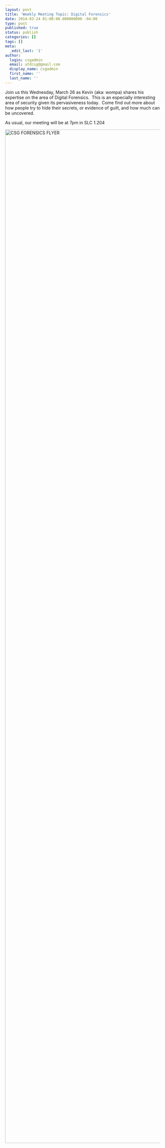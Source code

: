 ```yaml
---
layout: post
title: 'Weekly Meeting Topic: Digital Forensics'
date: 2014-03-24 01:00:08.000000000 -04:00
type: post
published: true
status: publish
categories: []
tags: []
meta:
  _edit_last: '1'
author:
  login: csgadmin
  email: utdcsg@gmail.com
  display_name: csgadmin
  first_name: ''
  last_name: ''
---
```


Join us this Wednesday, March 26 as Kevin (aka: wompa) shares his expertise on the area of Digital Forensics.  This is an especially interesting area of security given its pervasiveness today.  Come find out more about how people try to hide their secrets, or evidence of guilt, and how much can be uncovered.

As usual, our meeting will be at 7pm in SLC 1.204

[<img src="%7B%7B%20site.baseurl%20%7D%7D/assets/CSG-FORENSICS-FLYER.png" alt="CSG FORENSICS FLYER" class="aligncenter size-full wp-image-534" width="2550" height="3300" />](https://csg.utdallas.edu/wp-content/uploads/2014/03/CSG-FORENSICS-FLYER.png)
